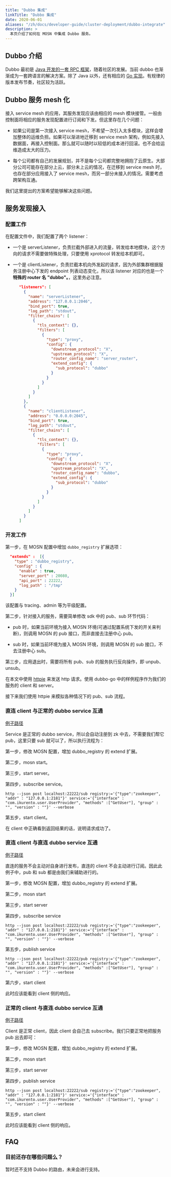 ```yaml
---
title: "Dubbo 集成"
linkTitle: "Dubbo 集成"
date: 2020-06-01
aliases: "/zh/docs/developer-guide/cluster-deployment/dubbo-integrate"
description: >
  本页介绍了如何在 MOSN 中集成 Dubbo 服务。
---
```


## Dubbo 介绍

Dubbo 最初是 [Java 开发的一套 RPC 框架](https://dubbo.apache.org/zh-cn/)，随着社区的发展。当前 dubbo 也渐渐成为一套跨语言的解决方案。除了 Java 以外，还有相应的 [Go 实现](https://github.com/apache/dubbo-go)。有规律的版本发布节奏，社区较为活跃。

## Dubbo 服务 mesh 化

接入 service mesh 的应用，其服务发现应该由相应的 mesh 模块接管。一般由控制面将相应的服务发现配置进行订阅和下发。但这里存在几个问题：

* 如果公司是第一次接入 service mesh，不希望一次引入太多模块，这样会增加整体的运维负担。如果可以渐进地迁移到 service mesh 架构，例如先接入数据面，再接入控制面。那么就可以随时以较低的成本进行回滚。也不会给运维造成太大的压力。

* 每个公司都有自己的发展规划，并不是每个公司都完整地拥抱了云原生。大部分公司可能存在部分上云，部分未上云的情况，在迁移到 service mesh 时，也存在部分应用接入了 service mesh，而另一部分未接入的情况。需要考虑跨架构互通。

我们这里提出的方案希望能够解决这些问题。

## 服务发现接入

### 配置工作

在配置文件中，我们配置了两个 listener：

* 一个是 serverListener，负责拦截外部进入的流量，转发给本地模块，这个方向的请求不需要做特殊处理，只要使用 xprotocol 转发给本机即可。

* 一个是 clientListener，负责拦截本机向外发起的请求，因为外部集群根据服务注册中心下发的 endpoint 列表动态变化，所以该 listener 对应的也是一个 **特殊的 router 名 "dubbo"。**，这里务必注意。

```json
      "listeners": [
        {
          "name": "serverListener",
          "address": "127.0.0.1:2046",
          "bind_port": true,
          "log_path": "stdout",
          "filter_chains": [
            {
              "tls_context": {},
              "filters": [
                {
                  "type": "proxy",
                  "config": {
                    "downstream_protocol": "X",
                    "upstream_protocol": "X",
                    "router_config_name": "server_router",
                    "extend_config": {
                      "sub_protocol": "dubbo"
                    }
                  }
                }
              ]
            }
          ]
        },
        {
          "name": "clientListener",
          "address": "0.0.0.0:2045",
          "bind_port": true,
          "log_path": "stdout",
          "filter_chains": [
            {
              "tls_context": {},
              "filters": [
                {
                  "type": "proxy",
                  "config": {
                    "downstream_protocol": "X",
                    "upstream_protocol": "X",
                    "router_config_name": "dubbo",
                    "extend_config": {
                      "sub_protocol": "dubbo"
                    }
                  }
                }
              ]
            }
          ]
        }
      ]
```

### 开发工作

第一步，在 MOSN 配置中增加 `dubbo_registry` 扩展选项：

```json
  "extends" :  [{
    "type" : "dubbo_registry",
    "config" : {
      "enable" : true,
      "server_port" : 20080,
      "api_port" : 22222,
      "log_path" : "/tmp"
    }
  }]
```

该配置与 tracing、admin 等为平级配置。

第二步，针对接入的服务，需要简单修改 sdk 中的 pub、sub 环节代码：

* pub 时，如果当前环境为接入 MOSN 环境(可通过配置系统下发的开关来判断)，则调用 MOSN 的 pub 接口，而非直接去注册中心 pub。

* sub 时，如果当前环境为接入 MOSN 环境，则调用 MOSN 的 sub 接口，不去注册中心 sub。

第三步，应用退出时，需要将所有 pub、sub 的服务执行反向操作，即 unpub、unsub。

在本文中使用 [httpie](https://github.com/jakubroztocil/httpie) 来发送 http 请求。使用 dubbo-go 中的样例程序作为我们的服务的 client 和 server。

接下来我们使用 httpie 来模拟各种情况下的 pub、sub 流程。

### 直连 client 与正常的 dubbo service 互通

[例子路径](https://github.com/MOSN/examples/tree/master/codes/dubbo-with-zk-discover/direct_client_normal_server)

Service 是正常的 dubbo service，所以会自动注册到 zk 中去，不需要我们帮它 pub，这里只要 sub 就可以了，所以执行流程为：

第一步，修改 MOSN 配置，增加 dubbo_registry 的 extend 扩展。

第二步，mosn start。

第三步，start server。

第四步，subscribe service。

```shell
http --json post localhost:22222/sub registry:='{"type":"zookeeper", "addr" : "127.0.0.1:2181"}' service:='{"interface" : "com.ikurento.user.UserProvider", "methods" :["GetUser"], "group" : "", "version" : ""}' --verbose
```

第五步，start client。

在 client 中正确看到返回结果的话，说明请求成功了。

### 直连 client 与直连 dubbo service 互通

[例子路径](https://github.com/MOSN/examples/tree/master/codes/dubbo-with-zk-discover/direct_client_direct_server)

直连的服务不会主动对自身进行发布，直连的 client 不会主动进行订阅。因此此例子中，pub 和 sub 都是由我们来辅助进行的。

第一步，修改 MOSN 配置，增加 dubbo_registry 的 extend 扩展。

第二步，mosn start

第三步，start server

第四步，subscribe service

```shell
http --json post localhost:22222/sub registry:='{"type":"zookeeper", "addr" : "127.0.0.1:2181"}' service:='{"interface" : "com.ikurento.user.UserProvider", "methods" :["GetUser"], "group" : "", "version" : ""}' --verbose
```

第五步，publish service

```shell
http --json post localhost:22222/pub registry:='{"type":"zookeeper", "addr" : "127.0.0.1:2181"}' service:='{"interface" : "com.ikurento.user.UserProvider", "methods" :["GetUser"], "group" : "", "version" : ""}' --verbose
```

第六步，start client

此时应该能看到 client 侧的响应。

### 正常的 client 与直连 dubbo service 互通

[例子路径](https://github.com/MOSN/examples/tree/master/codes/dubbo-with-zk-discover/normal_client_direct_server)

Client 是正常 client，因此 client 会自己去 subscribe。我们只要正常地把服务 pub 出去即可：

第一步，修改 MOSN 配置，增加 dubbo_registry 的 extend 扩展。

第二步，mosn start

第三步，start server

第四步，publish service

```shell
http --json post localhost:22222/sub registry:='{"type":"zookeeper", "addr" : "127.0.0.1:2181"}' service:='{"interface" : "com.ikurento.user.UserProvider", "methods" :["GetUser"], "group" : "", "version" : ""}' --verbose
```
第五步，start client

此时应该能看到 client 侧的响应。

## FAQ

### 目前还存在哪些问题么？

暂时还不支持 Dubbo 的路由，未来会进行支持。
